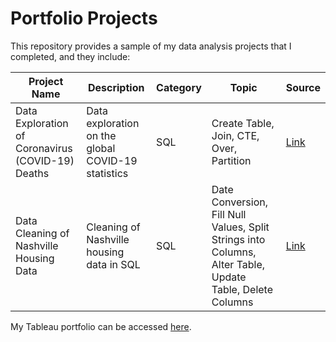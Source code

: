 # Portfolio Projects

This repository provides a sample of my data analysis projects that I completed, and they include:

Project Name  | Description   |  Category   |  Topic   |  Source
------------- | ------------- | ----------- | ----------|--------
Data Exploration of Coronavirus (COVID-19) Deaths | Data exploration on the global COVID-19 statistics | SQL | Create Table, Join, CTE, Over, Partition | [Link](https://ourworldindata.org/covid-deaths)
Data Cleaning of Nashville Housing Data | Cleaning of Nashville housing data in SQL | SQL | Date Conversion, Fill Null Values, Split Strings into Columns, Alter Table, Update Table, Delete Columns | [Link](https://github.com/AlexTheAnalyst/PortfolioProjects/blob/main/Nashville%20Housing%20Data%20for%20Data%20Cleaning.xlsx)

My Tableau portfolio can be accessed [here](https://public.tableau.com/app/profile/nyzms#!/).
